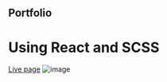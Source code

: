 ## Portfolio
# Using React and SCSS
[Live page](eshanpokhrel.com.np)
![image](https://github.com/Eshanpokhrel/Portfolio/assets/109594115/6f4d2597-82e0-4837-9be5-29fe4363b4ab)
